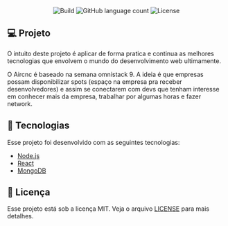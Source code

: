 <p align="center">
  <img alt="Build" src="https://travis-ci.org/kelwys/Aircnc.svg?branch=master">
  <img alt="GitHub language count" src="https://img.shields.io/github/languages/count/kelwys/aircnc">

  <img alt="License" src="https://img.shields.io/github/license/kelwys/aircnc">
</p>

## 💻 Projeto

O intuito deste projeto é aplicar de forma pratica e continua as melhores tecnologias que envolvem o mundo do desenvolvimento web ultimamente.

O Aircnc é baseado na semana omnistack 9. A ideia é que empresas possam disponibilizar spots (espaço na empresa pra receber desenvolvedores) e assim se conectarem com devs que tenham interesse em conhecer mais da empresa, trabalhar por algumas horas e fazer network.

## :rocket: Tecnologias

Esse projeto foi desenvolvido com as seguintes tecnologias:

- [Node.js](https://nodejs.org/en/)
- [React](https://reactjs.org)
- [MongoDB](https://www.mongodb.com)

## :memo: Licença

Esse projeto está sob a licença MIT. Veja o arquivo [LICENSE](LICENSE.md) para mais detalhes.

